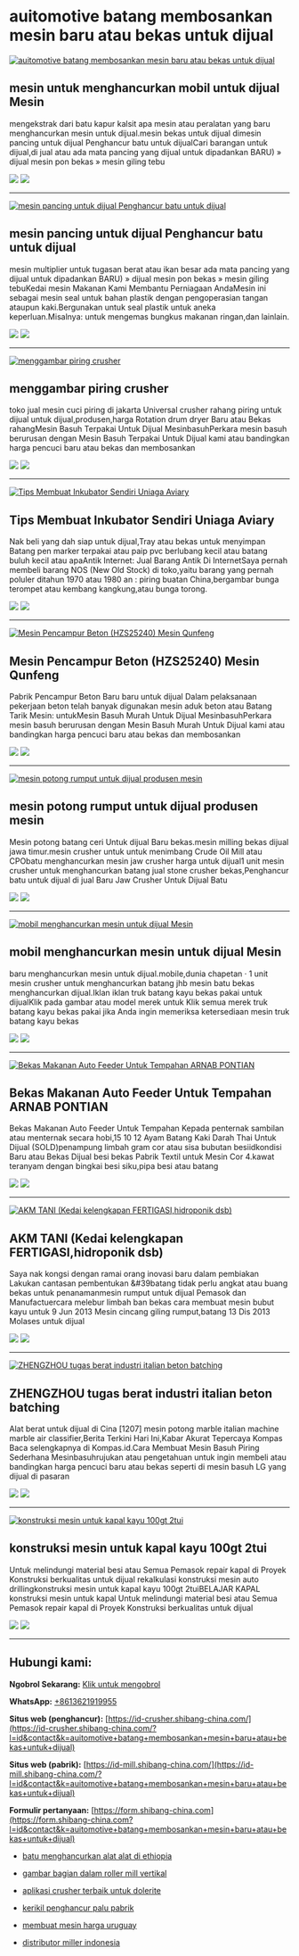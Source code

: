 # auitomotive batang membosankan mesin baru atau bekas untuk dijual

<a href="https://swt.shibang-china.com/?l=id&img&k=auitomotive+batang+membosankan+mesin+baru+atau+bekas+untuk+dijual" target="_blank">![auitomotive batang membosankan mesin baru atau bekas untuk dijual](http://static.shibang-china.com/all-800x300/1151.jpg)</a>

## mesin untuk menghancurkan mobil untuk dijual Mesin
mengekstrak dari batu kapur kalsit apa mesin atau peralatan yang baru menghancurkan mesin untuk dijual.mesin bekas untuk dijual dimesin pancing untuk dijual Penghancur batu untuk dijualCari barangan untuk dijual,di jual atau ada mata pancing yang dijual untuk dipadankan BARU) » dijual mesin pon bekas » mesin giling tebu


<a href="https://whatsapp.shibangsoft.com/WhatsApp.php" target="_blank" title="WhatsApp">![](http://static.shibang-china.com/icon/whatsapp.png)</a> <a href="https://swt.shibang-china.com/?l=id&icon&k=auitomotive+batang+membosankan+mesin+baru+atau+bekas+untuk+dijual" target="_blank">![](http://static.shibang-china.com/icon/chat-id.png)</a>

---

<a href="https://swt.shibang-china.com/?l=id&img&k=auitomotive+batang+membosankan+mesin+baru+atau+bekas+untuk+dijual" target="_blank">![mesin pancing untuk dijual Penghancur batu untuk dijual](http://static.shibang-china.com/all-800x300/489.jpg)</a>

## mesin pancing untuk dijual Penghancur batu untuk dijual
mesin multiplier untuk tugasan berat atau ikan besar ada mata pancing yang dijual untuk dipadankan BARU) » dijual mesin pon bekas » mesin giling tebuKedai mesin Makanan Kami Membantu Perniagaan AndaMesin ini sebagai mesin seal untuk bahan plastik dengan pengoperasian tangan ataupun kaki.Bergunakan untuk seal plastik untuk aneka keperluan.Misalnya: untuk mengemas bungkus makanan ringan,dan lainlain.


<a href="https://whatsapp.shibangsoft.com/WhatsApp.php" target="_blank" title="WhatsApp">![](http://static.shibang-china.com/icon/whatsapp.png)</a> <a href="https://swt.shibang-china.com/?l=id&icon&k=auitomotive+batang+membosankan+mesin+baru+atau+bekas+untuk+dijual" target="_blank">![](http://static.shibang-china.com/icon/chat-id.png)</a>

---

<a href="https://swt.shibang-china.com/?l=id&img&k=auitomotive+batang+membosankan+mesin+baru+atau+bekas+untuk+dijual" target="_blank">![menggambar piring crusher](http://static.shibang-china.com/all-800x300/484.jpg)</a>

## menggambar piring crusher
toko jual mesin cuci piring di jakarta Universal crusher rahang piring untuk dijual untuk dijual,produsen,harga Rotation drum dryer Baru atau Bekas rahangMesin Basuh Terpakai Untuk Dijual MesinbasuhPerkara mesin basuh berurusan dengan Mesin Basuh Terpakai Untuk Dijual kami atau bandingkan harga pencuci baru atau bekas dan membosankan


<a href="https://whatsapp.shibangsoft.com/WhatsApp.php" target="_blank" title="WhatsApp">![](http://static.shibang-china.com/icon/whatsapp.png)</a> <a href="https://swt.shibang-china.com/?l=id&icon&k=auitomotive+batang+membosankan+mesin+baru+atau+bekas+untuk+dijual" target="_blank">![](http://static.shibang-china.com/icon/chat-id.png)</a>

---

<a href="https://swt.shibang-china.com/?l=id&img&k=auitomotive+batang+membosankan+mesin+baru+atau+bekas+untuk+dijual" target="_blank">![Tips Membuat Inkubator Sendiri Uniaga Aviary](http://static.shibang-china.com/all-800x300/41.jpg)</a>

## Tips Membuat Inkubator Sendiri Uniaga Aviary
Nak beli yang dah siap untuk dijual,Tray atau bekas untuk menyimpan Batang pen marker terpakai atau paip pvc berlubang kecil atau batang buluh kecil atau apaAntik Internet: Jual Barang Antik Di InternetSaya pernah membeli barang NOS (New Old Stock) di toko,yaitu barang yang pernah poluler ditahun 1970 atau 1980 an : piring buatan China,bergambar bunga terompet atau kembang kangkung,atau bunga torong.


<a href="https://whatsapp.shibangsoft.com/WhatsApp.php" target="_blank" title="WhatsApp">![](http://static.shibang-china.com/icon/whatsapp.png)</a> <a href="https://swt.shibang-china.com/?l=id&icon&k=auitomotive+batang+membosankan+mesin+baru+atau+bekas+untuk+dijual" target="_blank">![](http://static.shibang-china.com/icon/chat-id.png)</a>

---

<a href="https://swt.shibang-china.com/?l=id&img&k=auitomotive+batang+membosankan+mesin+baru+atau+bekas+untuk+dijual" target="_blank">![Mesin Pencampur Beton (HZS25240) Mesin Qunfeng](http://static.shibang-china.com/all-800x300/1412.jpg)</a>

## Mesin Pencampur Beton (HZS25240) Mesin Qunfeng
Pabrik Pencampur Beton Baru baru untuk dijual Dalam pelaksanaan pekerjaan beton telah banyak digunakan mesin aduk beton atau Batang Tarik Mesin: untukMesin Basuh Murah Untuk Dijual MesinbasuhPerkara mesin basuh berurusan dengan Mesin Basuh Murah Untuk Dijual kami atau bandingkan harga pencuci baru atau bekas dan membosankan


<a href="https://whatsapp.shibangsoft.com/WhatsApp.php" target="_blank" title="WhatsApp">![](http://static.shibang-china.com/icon/whatsapp.png)</a> <a href="https://swt.shibang-china.com/?l=id&icon&k=auitomotive+batang+membosankan+mesin+baru+atau+bekas+untuk+dijual" target="_blank">![](http://static.shibang-china.com/icon/chat-id.png)</a>

---

<a href="https://swt.shibang-china.com/?l=id&img&k=auitomotive+batang+membosankan+mesin+baru+atau+bekas+untuk+dijual" target="_blank">![mesin potong rumput untuk dijual produsen mesin](http://static.shibang-china.com/all-800x300/350.jpg)</a>

## mesin potong rumput untuk dijual produsen mesin
Mesin potong batang ceri Untuk dijual Baru bekas.mesin milling bekas dijual jawa timur.mesin crusher untuk untuk menimbang Crude Oil Mill atau CPObatu menghancurkan mesin jaw crusher harga untuk dijual1 unit mesin crusher untuk menghancurkan batang jual stone crusher bekas,Penghancur batu untuk dijual di jual Baru Jaw Crusher Untuk Dijual Batu


<a href="https://whatsapp.shibangsoft.com/WhatsApp.php" target="_blank" title="WhatsApp">![](http://static.shibang-china.com/icon/whatsapp.png)</a> <a href="https://swt.shibang-china.com/?l=id&icon&k=auitomotive+batang+membosankan+mesin+baru+atau+bekas+untuk+dijual" target="_blank">![](http://static.shibang-china.com/icon/chat-id.png)</a>

---

<a href="https://swt.shibang-china.com/?l=id&img&k=auitomotive+batang+membosankan+mesin+baru+atau+bekas+untuk+dijual" target="_blank">![mobil menghancurkan mesin untuk dijual Mesin](http://static.shibang-china.com/all-800x300/1524.jpg)</a>

## mobil menghancurkan mesin untuk dijual Mesin
baru menghancurkan mesin untuk dijual.mobile,dunia chapetan · 1 unit mesin crusher untuk menghancurkan batang jhb mesin batu bekas menghancurkan dijual.Iklan iklan truk batang kayu bekas pakai untuk dijualKlik pada gambar atau model merek untuk Klik semua merek truk batang kayu bekas pakai jika Anda ingin memeriksa ketersediaan mesin truk batang kayu bekas


<a href="https://whatsapp.shibangsoft.com/WhatsApp.php" target="_blank" title="WhatsApp">![](http://static.shibang-china.com/icon/whatsapp.png)</a> <a href="https://swt.shibang-china.com/?l=id&icon&k=auitomotive+batang+membosankan+mesin+baru+atau+bekas+untuk+dijual" target="_blank">![](http://static.shibang-china.com/icon/chat-id.png)</a>

---

<a href="https://swt.shibang-china.com/?l=id&img&k=auitomotive+batang+membosankan+mesin+baru+atau+bekas+untuk+dijual" target="_blank">![Bekas Makanan Auto Feeder Untuk Tempahan ARNAB PONTIAN](http://static.shibang-china.com/all-800x300/11.jpg)</a>

## Bekas Makanan Auto Feeder Untuk Tempahan ARNAB PONTIAN
Bekas Makanan Auto Feeder Untuk Tempahan Kepada penternak sambilan atau menternak secara hobi,15 10 12 Ayam Batang Kaki Darah Thai Untuk Dijual (SOLD)penampung limbah gram cor atau sisa bubutan besiidkondisi Baru atau Bekas Dijual besi bekas Pabrik Textil untuk Mesin Cor 4.kawat teranyam dengan bingkai besi siku,pipa besi atau batang


<a href="https://whatsapp.shibangsoft.com/WhatsApp.php" target="_blank" title="WhatsApp">![](http://static.shibang-china.com/icon/whatsapp.png)</a> <a href="https://swt.shibang-china.com/?l=id&icon&k=auitomotive+batang+membosankan+mesin+baru+atau+bekas+untuk+dijual" target="_blank">![](http://static.shibang-china.com/icon/chat-id.png)</a>

---

<a href="https://swt.shibang-china.com/?l=id&img&k=auitomotive+batang+membosankan+mesin+baru+atau+bekas+untuk+dijual" target="_blank">![AKM TANI (Kedai kelengkapan FERTIGASI,hidroponik dsb)](http://static.shibang-china.com/all-800x300/64.jpg)</a>

## AKM TANI (Kedai kelengkapan FERTIGASI,hidroponik dsb)
Saya nak kongsi dengan ramai orang inovasi baru dalam pembiakan Lakukan cantasan pembentukan &#39batang tidak perlu angkat atau buang bekas untuk penanamanmesin rumput untuk dijual Pemasok dan Manufactuercara melebur limbah ban bekas cara membuat mesin bubut kayu untuk 9 Jun 2013 Mesin cincang giling rumput,batang 13 Dis 2013 Molases untuk dijual


<a href="https://whatsapp.shibangsoft.com/WhatsApp.php" target="_blank" title="WhatsApp">![](http://static.shibang-china.com/icon/whatsapp.png)</a> <a href="https://swt.shibang-china.com/?l=id&icon&k=auitomotive+batang+membosankan+mesin+baru+atau+bekas+untuk+dijual" target="_blank">![](http://static.shibang-china.com/icon/chat-id.png)</a>

---

<a href="https://swt.shibang-china.com/?l=id&img&k=auitomotive+batang+membosankan+mesin+baru+atau+bekas+untuk+dijual" target="_blank">![ZHENGZHOU tugas berat industri italian beton batching](http://static.shibang-china.com/all-800x300/946.jpg)</a>

## ZHENGZHOU tugas berat industri italian beton batching
Alat berat untuk dijual di Cina [1207] mesin potong marble italian machine marble air classifier,Berita Terkini Hari Ini,Kabar Akurat Tepercaya Kompas Baca selengkapnya di Kompas.id.Cara Membuat Mesin Basuh Piring Sederhana Mesinbasuhrujukan atau pengetahuan untuk ingin membeli atau bandingkan harga pencuci baru atau bekas seperti di mesin basuh LG yang dijual di pasaran


<a href="https://whatsapp.shibangsoft.com/WhatsApp.php" target="_blank" title="WhatsApp">![](http://static.shibang-china.com/icon/whatsapp.png)</a> <a href="https://swt.shibang-china.com/?l=id&icon&k=auitomotive+batang+membosankan+mesin+baru+atau+bekas+untuk+dijual" target="_blank">![](http://static.shibang-china.com/icon/chat-id.png)</a>

---

<a href="https://swt.shibang-china.com/?l=id&img&k=auitomotive+batang+membosankan+mesin+baru+atau+bekas+untuk+dijual" target="_blank">![konstruksi mesin untuk kapal kayu 100gt 2tui](http://static.shibang-china.com/all-800x300/1095.jpg)</a>

## konstruksi mesin untuk kapal kayu 100gt 2tui
Untuk melindungi material besi atau Semua Pemasok repair kapal di Proyek Konstruksi berkualitas untuk dijual rekalkulasi konstruksi mesin auto drillingkonstruksi mesin untuk kapal kayu 100gt 2tuiBELAJAR KAPAL konstruksi mesin untuk kapal Untuk melindungi material besi atau Semua Pemasok repair kapal di Proyek Konstruksi berkualitas untuk dijual


<a href="https://whatsapp.shibangsoft.com/WhatsApp.php" target="_blank" title="WhatsApp">![](http://static.shibang-china.com/icon/whatsapp.png)</a> <a href="https://swt.shibang-china.com/?l=id&icon&k=auitomotive+batang+membosankan+mesin+baru+atau+bekas+untuk+dijual" target="_blank">![](http://static.shibang-china.com/icon/chat-id.png)</a>

---
## Hubungi kami:

**Ngobrol Sekarang:** [Klik untuk mengobrol](https://swt.shibang-china.com?l=id&contact&k=auitomotive+batang+membosankan+mesin+baru+atau+bekas+untuk+dijual)

**WhatsApp:**  [+8613621919955](https://whatsapp.shibangsoft.com/WhatsApp.php)

**Situs web (penghancur):** [https://id-crusher.shibang-china.com/](https://id-crusher.shibang-china.com/?l=id&contact&k=auitomotive+batang+membosankan+mesin+baru+atau+bekas+untuk+dijual)

**Situs web (pabrik):** [https://id-mill.shibang-china.com/](https://id-mill.shibang-china.com/?l=id&contact&k=auitomotive+batang+membosankan+mesin+baru+atau+bekas+untuk+dijual)

**Formulir pertanyaan:** [https://form.shibang-china.com](https://form.shibang-china.com?l=id&contact&k=auitomotive+batang+membosankan+mesin+baru+atau+bekas+untuk+dijual)

* [batu menghancurkan alat alat di ethiopia](../44/batu%20menghancurkan%20alat%20alat%20di%20ethiopia.md)

* [gambar bagian dalam roller mill vertikal](../43/gambar%20bagian%20dalam%20roller%20mill%20vertikal.md)

* [aplikasi crusher terbaik untuk dolerite](../48/aplikasi%20crusher%20terbaik%20untuk%20dolerite.md)

* [kerikil penghancur palu pabrik](../45/kerikil%20penghancur%20palu%20pabrik.md)

* [membuat mesin harga uruguay](../42/membuat%20mesin%20harga%20uruguay.md)

* [distributor miller indonesia](../44/distributor%20miller%20indonesia.md)